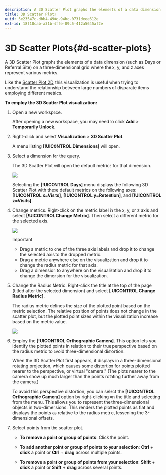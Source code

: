 ```yaml
---
description: A 3D Scatter Plot graphs the elements of a data dimension (such as Days or Referral Site) on a three-dimensional grid where the x, y, and z axes represent various metrics.
title: 3D Scatter Plots
uuid: 5e23547c-dbb4-490c-94bc-0731deee612e
exl-id: 18f18cab-a31b-4ffe-89c5-412a5645af2e
---
```

# 3D Scatter Plots{#d-scatter-plots}

A 3D Scatter Plot graphs the elements of a data dimension (such as Days or Referral Site) on a three-dimensional grid where the x, y, and z axes represent various metrics.

Like the [Scatter Plot 2D](https://experienceleague.adobe.com/docs/data-workbench/using/client/t-open-ins.html#Scatter_Plots), this visualization is useful when trying to understand the relationship between large numbers of disparate items employing different metrics.

**To employ the 3D Scatter Plot visualization:**

1. Open a new workspace.

   After opening a new workspace, you may need to click **Add** > **Temporarily Unlock**. 
1. Right-click and select **Visualization** > **3D Scatter Plot**.

   A menu listing **[!UICONTROL Dimensions]** will open. 

1. Select a dimension for the query.

   The 3D Scatter Plot will open the default metrics for that dimension.

   ![](assets/3D_main.png)

   Selecting the **[!UICONTROL Days]** menu displays the following 3D Scatter Plot with these default metrics on the following axes: **[!UICONTROL x=Visits]**, **[!UICONTROL y=Retention]**, and **[!UICONTROL z=Visits]**. 

1. Change metrics. Right-click on the metric label in the x, y, or z axis and select **[!UICONTROL Change Metric]**. Then select a different metric for the selected axis.

   ![](assets/3D_change.png)

   >[!IMPORTANT]
   >
   >
   >    
   >    
   >    * Drag a metric to one of the three axis labels and drop it to change the selected axis to the dropped metric. 
   >    * Drag a metric anywhere else on the visualization and drop it to change the radius metric for that axis. 
   >    * Drag a dimension to anywhere on the visualization and drop it to change the dimension for the visualization. 
   >    
   >

1. Change the Radius Metric. Right-click the title at the top of the page (titled after the selected dimension) and select **[!UICONTROL Change Radius Metric]**.

   The radius metric defines the size of the plotted point based on the metric selection. The relative position of points does not change in the scatter plot, but the plotted point sizes within the visualization increase based on the metric value.

   ![](assets/3D_change_radius.png)

1. Employ the **[!UICONTROL Orthographic Camera]**. This option lets you identify the plotted points in relation to their true perspective based on the radius metric to avoid three-dimensional distortion.

   When the 3D Scatter Plot first appears, it displays in a three-dimensional rotating projection, which causes some distortion for points plotted nearer to the perspective, or virtual "camera." (The plots nearer to the camera show up much larger than the points rotating further away from the camera.)

   To avoid this perspective distortion, you can select the **[!UICONTROL Orthographic Camera]** option by right-clicking on the title and selecting from the menu. This allows you to represent the three-dimensional objects in two-dimensions. This renders the plotted points as flat and displays the points as relative to the radius metric, lessening the 3-dimensional offsets.

1. Select points from the scatter plot.

    * **To remove a point or group of points**: Click the point. 
    * **To add another point or group of points to your selection**: **Ctrl** + **click** a point or **Ctrl** + **drag** across multiple points. 
    
    * **To remove a point or group of points from your selection**: **Shift** + **click** a point or **Shift** **+** **drag** across several points.

<!-- <a id="section_9C30F9799F1440F09278327002E6B47A"></a> -->
